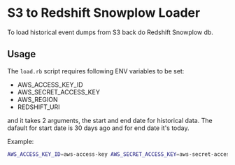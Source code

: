 # S3 to Redshift Snowplow Loader

To load historical event dumps from S3 back do Redshift Snowplow db.

## Usage

The `load.rb` script requires following ENV variables to be set:

- AWS_ACCESS_KEY_ID
- AWS_SECRET_ACCESS_KEY
- AWS_REGION
- REDSHIFT_URI

and it takes 2 arguments, the start and end date for historical data. The dafault for start date is 30 days ago and for end date it's today.

Example:

```sh
AWS_ACCESS_KEY_ID=aws-access-key AWS_SECRET_ACCESS_KEY=aws-secret-access-key AWS_REGION=eu-west-1 REDSHIFT_URI="postgres://user:password@localhost:5439/snowplow" bundle exec ruby load.rb 2016-07-29
```

